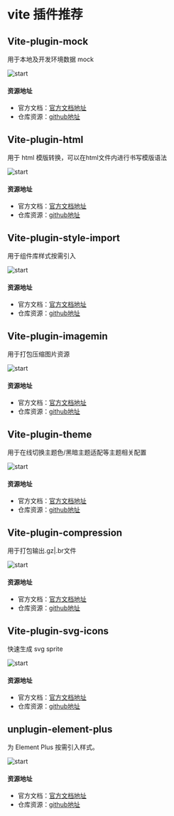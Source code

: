 # vite 插件推荐
## Vite-plugin-mock
用于本地及开发环境数据 mock

![start](https://img.shields.io/github/stars/anncwb/vite-plugin-mock?style=social)
#### 资源地址
- 官方文档：[官方文档地址](https://github.com/anncwb/vite-plugin-mock/blob/main/README.zh_CN.md)
- 仓库资源：[github地址](https://github.com/anncwb/vite-plugin-mock)

## Vite-plugin-html 
用于 html 模版转换，可以在html文件内进行书写模版语法

![start](https://img.shields.io/github/stars/anncwb/vite-plugin-html?style=social)
#### 资源地址
- 官方文档：[官方文档地址](https://github.com/anncwb/vite-plugin-html#readme)
- 仓库资源：[github地址](https://github.com/anncwb/vite-plugin-html)

## Vite-plugin-style-import
用于组件库样式按需引入

![start](https://img.shields.io/github/stars/anncwb/vite-plugin-style-import?style=social)
#### 资源地址
- 官方文档：[官方文档地址](https://github.com/anncwb/vite-plugin-style-import#readme)
- 仓库资源：[github地址](https://github.com/anncwb/vite-plugin-style-import)

## Vite-plugin-imagemin
用于打包压缩图片资源

![start](https://img.shields.io/github/stars/anncwb/vite-plugin-imagemin?style=social)
#### 资源地址
- 官方文档：[官方文档地址](https://github.com/anncwb/vite-plugin-imagemin#readme)
- 仓库资源：[github地址](https://github.com/anncwb/vite-plugin-imagemin)

## Vite-plugin-theme
用于在线切换主题色/黑暗主题适配等主题相关配置

![start](https://img.shields.io/github/stars/anncwb/vite-plugin-theme?style=social)
#### 资源地址
- 官方文档：[官方文档地址](https://github.com/anncwb/vite-plugin-theme#readme)
- 仓库资源：[github地址](https://github.com/anncwb/vite-plugin-theme)

## Vite-plugin-compression
用于打包输出.gz|.br文件

![start](https://img.shields.io/github/stars/anncwb/vite-plugin-compression?style=social)
#### 资源地址
- 官方文档：[官方文档地址](https://github.com/anncwb/vite-plugin-compression#readme)
- 仓库资源：[github地址](https://github.com/anncwb/vite-plugin-compression)

## Vite-plugin-svg-icons
快速生成 svg sprite

![start](https://img.shields.io/github/stars/anncwb/vite-plugin-svg-icons?style=social)
#### 资源地址
- 官方文档：[官方文档地址](https://github.com/anncwb/vite-plugin-svg-icons#readme)
- 仓库资源：[github地址](https://github.com/anncwb/vite-plugin-svg-icons)

## unplugin-element-plus
为 Element Plus 按需引入样式。

![start](https://img.shields.io/github/stars/element-plus/unplugin-element-plus?style=social)
#### 资源地址
- 官方文档：[官方文档地址](https://github.com/element-plus/unplugin-element-plus/blob/main/README.zh-CN.md)
- 仓库资源：[github地址](https://github.com/element-plus/unplugin-element-plus)
